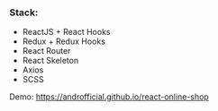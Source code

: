 ### Stack:
* ReactJS + React Hooks
* Redux + Redux Hooks
* React Router 
* React Skeleton
* Axios
* SCSS

Demo:
https://androfficial.github.io/react-online-shop
